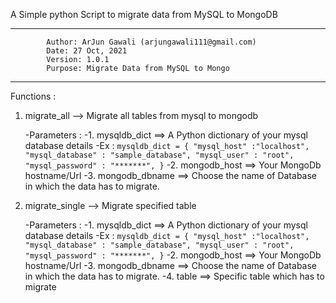 A Simple python Script to migrate data from MySQL to MongoDB 

-------------------------------------------------------------------------
            Author: ArJun Gawali (arjungawali111@gmail.com)
            Date: 27 Oct, 2021
            Version: 1.0.1
            Purpose: Migrate Data from MySQL to Mongo
-------------------------------------------------------------------------

Functions :

1. migrate_all  --> Migrate all tables from mysql to mongodb

    -Parameters : 
        -1. mysqldb_dict ==> A Python dictionary of your mysql database details 
                        -Ex : 
                        ```
                            mysqldb_dict = {
                                "mysql_host" :"localhost",
                                "mysql_database" : "sample_database",
                                "mysql_user" : "root",
                                "mysql_password" : "*******",
                            }
                        ```
        -2. mongodb_host ==> Your MongoDb hostname/Url
        -3. mongodb_dbname ==> Choose the name of Database in which the data has to migrate.

2. migrate_single  --> Migrate specified table 

    -Parameters : 
        -1. mysqldb_dict ==> A Python dictionary of your mysql database details 
                        -Ex : 
                        ```
                            mysqldb_dict = {
                                "mysql_host" :"localhost",
                                "mysql_database" : "sample_database",
                                "mysql_user" : "root",
                                "mysql_password" : "*******",
                            }
                        ```
        -2. mongodb_host ==> Your MongoDb hostname/Url 
        -3. mongodb_dbname ==> Choose the name of Database in which the data has to migrate.
        -4. table ==> Specific table which has to migrate 
        
